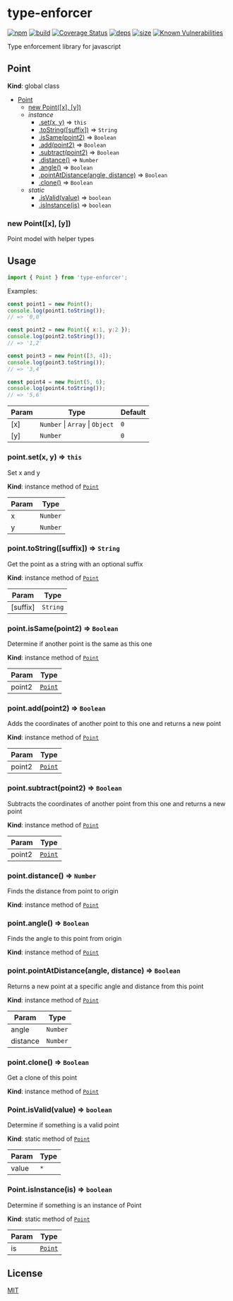 # type-enforcer
[![npm][npm]][npm-url]
[![build][build]][build-url]
[![Coverage Status](https://coveralls.io/repos/github/DarrenPaulWright/type-enforcer/badge.svg?branch=master)](https://coveralls.io/github/DarrenPaulWright/type-enforcer?branch=master)
[![deps][deps]][deps-url]
[![size][size]][size-url]
[![Known Vulnerabilities](https://snyk.io/test/github/DarrenPaulWright/type-enforcer/badge.svg?targetFile=package.json)](https://snyk.io/test/github/DarrenPaulWright/type-enforcer?targetFile=package.json)

Type enforcement library for javascript

<a name="Point"></a>

## Point
**Kind**: global class  

* [Point](#Point)
    * [new Point([x], [y])](#new_Point_new)
    * _instance_
        * [.set(x, y)](#Point+set) ⇒ <code>this</code>
        * [.toString([suffix])](#Point+toString) ⇒ <code>String</code>
        * [.isSame(point2)](#Point+isSame) ⇒ <code>Boolean</code>
        * [.add(point2)](#Point+add) ⇒ <code>Boolean</code>
        * [.subtract(point2)](#Point+subtract) ⇒ <code>Boolean</code>
        * [.distance()](#Point+distance) ⇒ <code>Number</code>
        * [.angle()](#Point+angle) ⇒ <code>Boolean</code>
        * [.pointAtDistance(angle, distance)](#Point+pointAtDistance) ⇒ <code>Boolean</code>
        * [.clone()](#Point+clone) ⇒ <code>Boolean</code>
    * _static_
        * [.isValid(value)](#Point.isValid) ⇒ <code>boolean</code>
        * [.isInstance(is)](#Point.isInstance) ⇒ <code>boolean</code>

<a name="new_Point_new"></a>

### new Point([x], [y])
Point model with helper types## Usage``` javascriptimport { Point } from 'type-enforcer';```Examples:``` javascriptconst point1 = new Point();console.log(point1.toString());// => '0,0'const point2 = new Point({ x:1, y:2 });console.log(point2.toString());// => '1,2'const point3 = new Point([3, 4]);console.log(point3.toString());// => '3,4'const point4 = new Point(5, 6);console.log(point4.toString());// => '5,6'```


| Param | Type | Default |
| --- | --- | --- |
| [x] | <code>Number</code> \| <code>Array</code> \| <code>Object</code> | <code>0</code> | 
| [y] | <code>Number</code> | <code>0</code> | 

<a name="Point+set"></a>

### point.set(x, y) ⇒ <code>this</code>
Set x and y

**Kind**: instance method of [<code>Point</code>](#Point)  

| Param | Type |
| --- | --- |
| x | <code>Number</code> | 
| y | <code>Number</code> | 

<a name="Point+toString"></a>

### point.toString([suffix]) ⇒ <code>String</code>
Get the point as a string with an optional suffix

**Kind**: instance method of [<code>Point</code>](#Point)  

| Param | Type |
| --- | --- |
| [suffix] | <code>String</code> | 

<a name="Point+isSame"></a>

### point.isSame(point2) ⇒ <code>Boolean</code>
Determine if another point is the same as this one

**Kind**: instance method of [<code>Point</code>](#Point)  

| Param | Type |
| --- | --- |
| point2 | [<code>Point</code>](#Point) | 

<a name="Point+add"></a>

### point.add(point2) ⇒ <code>Boolean</code>
Adds the coordinates of another point to this one and returns a new point

**Kind**: instance method of [<code>Point</code>](#Point)  

| Param | Type |
| --- | --- |
| point2 | [<code>Point</code>](#Point) | 

<a name="Point+subtract"></a>

### point.subtract(point2) ⇒ <code>Boolean</code>
Subtracts the coordinates of another point from this one and returns a new point

**Kind**: instance method of [<code>Point</code>](#Point)  

| Param | Type |
| --- | --- |
| point2 | [<code>Point</code>](#Point) | 

<a name="Point+distance"></a>

### point.distance() ⇒ <code>Number</code>
Finds the distance from point to origin

**Kind**: instance method of [<code>Point</code>](#Point)  
<a name="Point+angle"></a>

### point.angle() ⇒ <code>Boolean</code>
Finds the angle to this point from origin

**Kind**: instance method of [<code>Point</code>](#Point)  
<a name="Point+pointAtDistance"></a>

### point.pointAtDistance(angle, distance) ⇒ <code>Boolean</code>
Returns a new point at a specific angle and distance from this point

**Kind**: instance method of [<code>Point</code>](#Point)  

| Param | Type |
| --- | --- |
| angle | <code>Number</code> | 
| distance | <code>Number</code> | 

<a name="Point+clone"></a>

### point.clone() ⇒ <code>Boolean</code>
Get a clone of this point

**Kind**: instance method of [<code>Point</code>](#Point)  
<a name="Point.isValid"></a>

### Point.isValid(value) ⇒ <code>boolean</code>
Determine if something is a valid point

**Kind**: static method of [<code>Point</code>](#Point)  

| Param | Type |
| --- | --- |
| value | <code>\*</code> | 

<a name="Point.isInstance"></a>

### Point.isInstance(is) ⇒ <code>boolean</code>
Determine if something is an instance of Point

**Kind**: static method of [<code>Point</code>](#Point)  

| Param | Type |
| --- | --- |
| is | [<code>Point</code>](#Point) | 


## License

[MIT](LICENSE.md)

[npm]: https://img.shields.io/npm/v/type-enforcer.svg
[npm-url]: https://npmjs.com/package/type-enforcer
[build]: https://travis-ci.org/DarrenPaulWright/type-enforcer.svg?branch=master
[build-url]: https://travis-ci.org/DarrenPaulWright/type-enforcer
[deps]: https://david-dm.org/darrenpaulwright/type-enforcer.svg
[deps-url]: https://david-dm.org/darrenpaulwright/type-enforcer
[size]: https://packagephobia.now.sh/badge?p=type-enforcer
[size-url]: https://packagephobia.now.sh/result?p=type-enforcer
